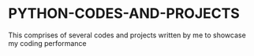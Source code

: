 # PYTHON-CODES-AND-PROJECTS
This comprises of several codes and projects written by me to showcase my coding performance 
